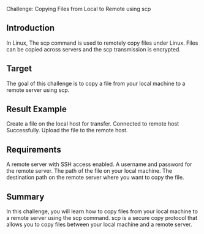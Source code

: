 Challenge: Copying Files from Local to Remote using scp

## Introduction
 
In  Linux, The scp command is used to remotely copy files under Linux. Files can be copied across servers and the scp transmission is encrypted.

## Target

The goal of this challenge is to copy a file from your local machine to a remote server using scp.

## Result Example

Create a file on the local host for transfer.
Connected to remote host Successfully.
Upload the file to the remote host.


## Requirements

A remote server with SSH access enabled.
A username and password for the remote server.
The path of the file on your local machine.
The destination path on the remote server where you want to copy the file.

## Summary

In this challenge, you will learn how to copy files from your local machine to a remote server using the scp command. scp is a secure copy protocol that allows you to copy files between your local machine and a remote server.